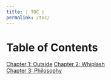 ```yaml
---
title: ∣ TOC ∣
permalink: /toc/
---
```

# Table of Contents
[Chapter 1: Outside](https://neko920.github.io/out/) 
[Chapter 2: Whiplash](https://neko920.github.io/whip/)  
[Chapter 3: Philosophy](https://neko920.github.io/philo/)
